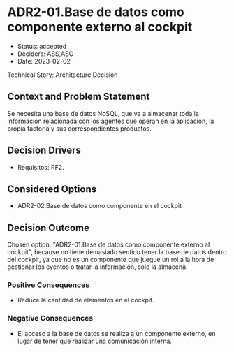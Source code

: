 # ADR2-01.Base de datos como componente externo al cockpit

* Status: accepted
* Deciders: ASS,ASC
* Date: 2023-02-02

Technical Story: Architecture Decision

## Context and Problem Statement

Se necesita una base de datos NoSQL, que va a almacenar toda la información relacionada con los agentes que operan en la aplicación, la propia factoría y sus correspondientes productos.

## Decision Drivers

* Requisitos: RF2.

## Considered Options

* ADR2-02.Base de datos como componente en el cockpit

## Decision Outcome

Chosen option: "ADR2-01.Base de datos como componente externo al cockpit", because no tiene demasiado sentido tener la base de datos dentro del cockpit, ya que no es un componente que juegue un rol a la hora de gestionar los eventos o tratar la información, solo la almacena.

### Positive Consequences

* Reduce la cantidad de elementos en el cockpit.

### Negative Consequences

* El acceso a la base de datos se realiza a un componente externo, en lugar de tener que realizar una comunicación interna.
